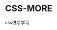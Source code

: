 <!--
 * @Author: morijiu
 * @Date: 2024-12-21 15:15:56
 * @LastEditors: Do not edit
 * @LastEditTime: 2024-12-21 15:16:18
 * @Description: 
 * @FilePath: \css-more\README.md
-->
# CSS-MORE

css进阶学习